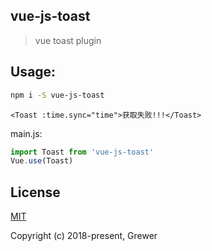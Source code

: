 ## vue-js-toast

> vue toast plugin

## Usage:

```bash
npm i -S vue-js-toast
```

```vue
<Toast :time.sync="time">获取失败!!!</Toast>
```

main.js:
```js
import Toast from 'vue-js-toast'
Vue.use(Toast)
```


## License

[MIT](http://opensource.org/licenses/MIT)

Copyright (c) 2018-present, Grewer